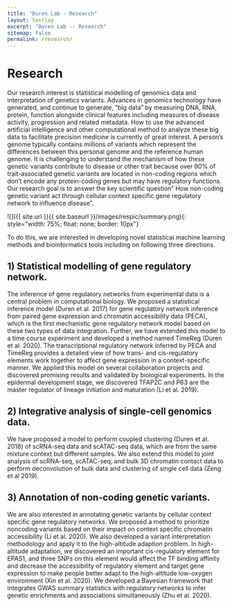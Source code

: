 ```yaml
---
title: "Duren Lab - Research"
layout: textlay
excerpt: "Duren Lab -- Research"
sitemap: false
permalink: /research/
---
```


# Research

Our research interest is statistical modelling of genomics data and interpretation of genetics variants. Advances in genomics technology have generated, and continue to generate, “big data” by measuring DNA, RNA, protein, function alongside clinical features including measures of disease activity, progression and related metadata. How to use the advanced artificial intelligence and other computational method to analyze these big data to facilitate precision medicine is currently of great interest. A person’s genome typically contains millions of variants which represent the differences between this personal genome and the reference human genome. It is challenging to understand the mechanism of how these genetic variants contribute to disease or other trait because over 90% of trait-associated genetic variants are located in non-coding regions which don’t encode any protein-coding genes but may have regulatory functions.  Our research goal is to answer the key scientific question” How non-coding genetic variant act through cellular context specific gene regulatory network to influence disease”. 
 
![]({{ site.url }}{{ site.baseurl }}/images/respic/summary.png){: style="width: 75%; float: none; border: 10px"}

To do this, we are interested in developing novel statistical machine learning methods and bioinformatics tools including on following three directions.

## 1)	Statistical modelling of gene regulatory network.
The inference of gene regulatory networks from experimental data is a central problem in computational biology. We proposed a statistical inference model (Duren et al. 2017) for gene regulatory network inference from paired gene expression and chromatin accessibility data (PECA), which is the first mechanistic gene regulatory network model based on these two types of data integration. Further, we have extended this model to a time course experiment and developed a method named TimeReg (Duren et al. 2020). The transcriptional regulatory network inferred by PECA and TimeReg provides a detailed view of how trans- and cis-regulatory elements work together to affect gene expression in a context-specific manner. We applied this model on several collaboration projects and discovered promising results and validated by biological experiments. In the epidermal development stage, we discovered TFAP2C and P63 are the master regulator of lineage initiation and maturation (Li et al. 2019). 

## 2)	Integrative analysis of single-cell genomics data. 
We have proposed a model to perform coupled clustering (Duren et al. 2018) of scRNA-seq data and scATAC-seq data, which are from the same mixture context but different samples. We also extend this model to joint analysis of scRNA-seq, scATAC-seq, and bulk 3D chromatin contact data to perform deconvolution of bulk data and clustering of single cell data (Zeng et al 2019).

## 3)	Annotation of non-coding genetic variants. 
We are also interested in annotating genetic variants by cellular context specific gene regulatory networks. We proposed a method to prioritize noncoding variants based on their impact on context specific chromatin accessibility (Li et al. 2020). We also developed a variant interpretation methodology and apply it to the high-altitude adaption problem. In high-altitude adaptation, we discovered an important cis-regulatory element for EPAS1, and three SNPs on this element would affect the TF binding affinity and decrease the accessibility of regulatory element and target gene expression to make people better adapt to the high-altitude low-oxygen environment (Xin et al. 2020). We developed a Bayesian framework that integrates GWAS summary statistics with regulatory networks to infer genetic enrichments and associations simultaneously (Zhu et al. 2020).

